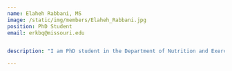```yaml
---
name: Elaheh Rabbani, MS
image: /static/img/members/Elaheh_Rabbani.jpg
position: PhD Student
email: erkbq@missouri.edu


description: "I am PhD student in the Department of Nutrition and Exercise Physiology, University of Missouri-Columbia. In my master’s research I studied how reducing inflammation and oxidative stress by nutrition interventions can prevent cardiometabolic diseases in hypothyroid patients. During this time, I also got interested in the disruption of gut microflora in autoimmune diseases and how dietary interventions can impact the gut microbiome and improve chronic diseases. Personally, I believe everybody should find their favorite sport to live an active lifestyle. For me it is ballet, and I am going to make a difference in dancers' nutrition."

---
```

